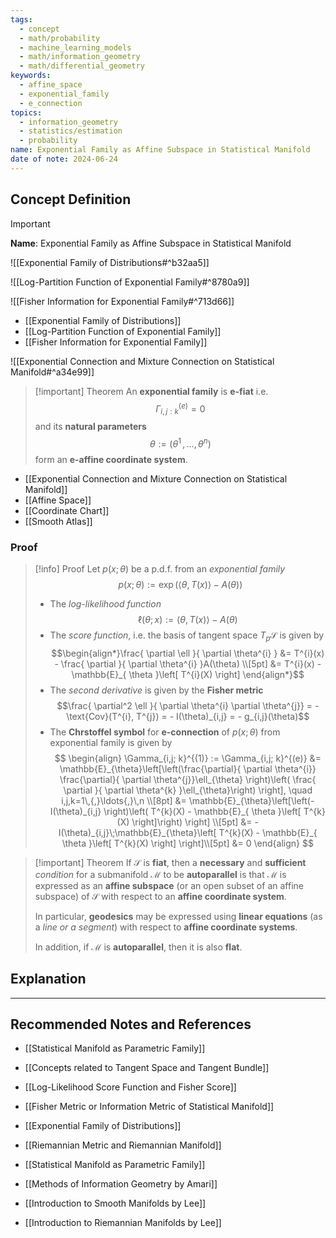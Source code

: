 ```yaml
---
tags:
  - concept
  - math/probability
  - machine_learning_models
  - math/information_geometry
  - math/differential_geometry
keywords:
  - affine_space
  - exponential_family
  - e_connection
topics:
  - information_geometry
  - statistics/estimation
  - probability
name: Exponential Family as Affine Subspace in Statistical Manifold
date of note: 2024-06-24
---
```


## Concept Definition

>[!important]
>**Name**: Exponential Family as Affine Subspace in Statistical Manifold

![[Exponential Family of Distributions#^b32aa5]]

![[Log-Partition Function of Exponential Family#^8780a9]]

![[Fisher Information for Exponential Family#^713d66]]

- [[Exponential Family of Distributions]]
- [[Log-Partition Function of Exponential Family]]
- [[Fisher Information for Exponential Family]]

![[Exponential Connection and Mixture Connection on Statistical Manifold#^a34e99]]

>[!important] Theorem
>An **exponential family** is **e-fiat** i.e. $$\Gamma_{i,j:k}^{(e)} = 0$$ and its **natural parameters** $$\theta := (\theta^1 \,{,}\ldots{,}\,\theta^{n})$$ form an **e-affine coordinate system**.

- [[Exponential Connection and Mixture Connection on Statistical Manifold]]
- [[Affine Space]]
- [[Coordinate Chart]]
- [[Smooth Atlas]]

### Proof

>[!info] Proof 
>Let $p(x; \theta)$ be a p.d.f. from an *exponential family*
>$$
> p(x; \theta) := \exp\left( \left\langle  \theta,\, T(x)   \right\rangle - A(\theta) \right)
>$$
>
>- The *log-likelihood function* $$\ell(\theta; x) :=  \left\langle  \theta,\, T(x)   \right\rangle - A(\theta) $$ 
>- The *score function*, i.e. the basis of tangent space $T_{p}\mathcal{S}$ is given by $$\begin{align*}\frac{ \partial \ell }{ \partial \theta^{i} } &= T^{i}(x) - \frac{ \partial  }{ \partial \theta^{i} }A(\theta) \\[5pt] &=  T^{i}(x) - \mathbb{E}_{ \theta }\left[  T^{i}(X) \right] \end{align*}$$
>- The *second derivative* is given by the **Fisher metric** $$\frac{ \partial^2 \ell }{ \partial \theta^{i} \partial \theta^{j}} = - \text{Cov}(T^{i}, T^{j}) = - I(\theta)_{i,j} = - g_{i,j}(\theta)$$
>- The **Chrstoffel symbol** for **e-connection** of $p(x;\theta)$ from exponential family is given by 
>$$
> \begin{align}
> \Gamma_{i,j; k}^{(1)} := \Gamma_{i,j; k}^{(e)} &= \mathbb{E}_{\theta}\left[\left(\frac{\partial}{ \partial \theta^{i}} \frac{\partial}{ \partial \theta^{j}}\ell_{\theta} \right)\left( \frac{ \partial  }{ \partial \theta^{k} }\ell_{\theta}\right) \right], \quad i,j,k=1\,{,}\ldots{,}\,n \\[8pt]
>&= \mathbb{E}_{\theta}\left[\left(- I(\theta)_{i,j} \right)\left( T^{k}(X) - \mathbb{E}_{ \theta }\left[  T^{k}(X) \right]\right) \right] \\[5pt] 
>&= - I(\theta)_{i,j}\;\mathbb{E}_{\theta}\left[ T^{k}(X) - \mathbb{E}_{ \theta }\left[  T^{k}(X) \right] \right]\\[5pt]  
>&= 0
> \end{align}
>$$ 


>[!important] Theorem
>If  $\mathcal{S}$ is **fiat**, then a **necessary** and **sufficient** *condition* for a submanifold $\mathcal{M}$ to be **autoparallel** is that *$\mathcal{M}$* is expressed as an **affine subspace** (or an open subset of an affine subspace) of $\mathcal{S}$ with respect to an **affine coordinate system**. 
>
>In particular, **geodesics** may be expressed using **linear equations** (as a *line or a segment*) with respect to **affine coordinate systems**. 
>
>In addition, if $\mathcal{M}$ is **autoparallel**, then it is also **flat**.



## Explanation





-----------
##  Recommended Notes and References


- [[Statistical Manifold as Parametric Family]]
- [[Concepts related to Tangent Space and Tangent Bundle]]

- [[Log-Likelihood Score Function and Fisher Score]]
- [[Fisher Metric or Information Metric of Statistical Manifold]]


- [[Exponential Family of Distributions]]
- [[Riemannian Metric and Riemannian Manifold]]
- [[Statistical Manifold as Parametric Family]]


- [[Methods of Information Geometry by Amari]]
- [[Introduction to Smooth Manifolds by Lee]]
- [[Introduction to Riemannian Manifolds by Lee]]
